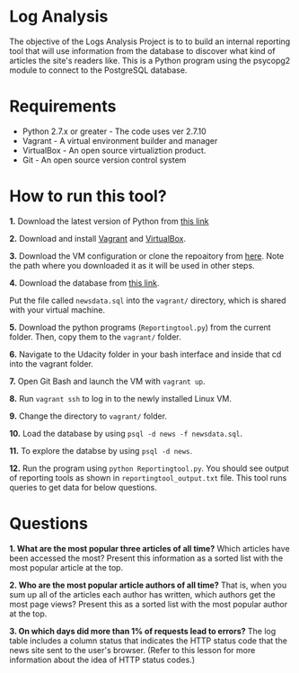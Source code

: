 # Log Analysis 

The objective of the Logs Analysis Project is to to build an internal reporting tool that will use information from the database to discover what kind of articles the site's readers like. This is a Python program using the psycopg2 module to connect to the PostgreSQL database. 

# Requirements
- Python 2.7.x or greater - The code uses ver 2.7.10
- Vagrant - A virtual environment builder and manager
- VirtualBox - An open source virtualiztion product.
- Git - An open source version control system

# How to run this tool?

**1.** Download the latest version of Python from [this link](https://www.python.org/download/releases/3.0/)

**2.** Download and install [Vagrant](https://www.vagrantup.com/) and [VirtualBox](https://www.virtualbox.org/). 

**3.** Download the VM configuration or clone the repoaitory from [here](https://github.com/udacity/fullstack-nanodegree-vm). Note the path where you downloaded it as it will be used in other steps.

**4.** Download the database from  [this link](https://d17h27t6h515a5.cloudfront.net/topher/2016/August/57b5f748_newsdata/newsdata.zip).

Put the file called `newsdata.sql` into the `vagrant/` directory, which is shared with your virtual machine.

**5.** Download the python programs (`Reportingtool.py`) from the current folder. Then, copy them to the `vagrant/` folder.

**6.** Navigate to the Udacity folder in your bash interface and inside that cd into the vagrant folder.

**7.** Open Git Bash and launch the VM with `vagrant up`.

**8.** Run `vagrant ssh` to log in to the newly installed Linux VM.

**9.** Change the directory to `vagrant/` folder.

**10.** Load the database by using `psql -d news -f newsdata.sql`.

**11.** To explore the databse by using `psql -d news`.

**12.** Run the program using `python Reportingtool.py`. You should see output of reporting tools as shown in `reportingtool_output.txt` file. This tool runs queries to get data for below questions.

# Questions

**1. What are the most popular three articles of all time?** Which articles have been accessed the most? Present this information as a sorted list with the most popular article at the top.

    
**2. Who are the most popular article authors of all time?** That is, when you sum up all of the articles each author has written, which authors get the most page views? Present this as a sorted list with the most popular author at the top.


**3. On which days did more than 1% of requests lead to errors?** The log table includes a column status that indicates the HTTP status code that the news site sent to the user's browser. (Refer to this lesson for more information about the idea of HTTP status codes.)










